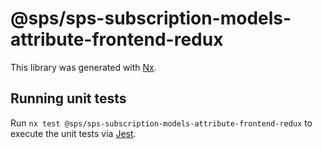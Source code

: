 # @sps/sps-subscription-models-attribute-frontend-redux

This library was generated with [Nx](https://nx.dev).

## Running unit tests

Run `nx test @sps/sps-subscription-models-attribute-frontend-redux` to execute the unit tests via [Jest](https://jestjs.io).
